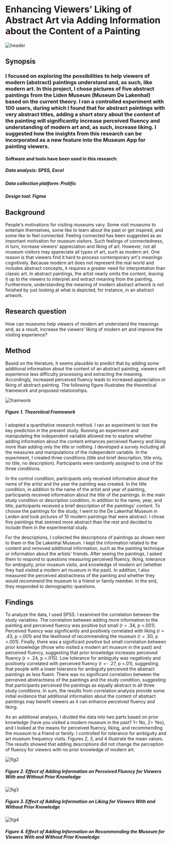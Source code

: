 # Enhancing Viewers’ Liking of Abstract Art via Adding Information about the Content of a Painting
![header](/Assets/Garden.jpg)
## Synopsis
### I focused on exploring the possibilities to help viewers of modern (abstract) paintings understand and, as such, like modern art. In this project, I chose pictures of five abstract paintings from the Liden Museum (Museum De Lakenhal) based on the current theory. I ran a controlled experiment with 100 users, during which I found that for abstract paintings with very abstract titles, adding a short story about the content of the painting will significantly increase perceived fluency and understanding of modern art and, as such, increase liking. I suggested how the insights from this research can be incorporated as a new feature into the Museum App for painting viewers.
#### Software and tools have been used in this research:
##### Data analysis: SPSS, Excel
##### Data collection platform: Prolific
##### Design tool: Figma
## Background
People's motivations for visiting museums vary. Some visit museums to entertain themselves, some like to learn about the past or get inspired, and some like to feel connected. Feeling connected has been suggested as an important motivation for museum visitors. Such feelings of connectedness, in turn, increase viewers’ appreciation and liking of art. However, not all museum visitors may appreciate all types of art, such as modern art. One reason is that viewers find it hard to process contemporary art's meanings cognitively. Because modern art does not represent the real world and includes abstract concepts, it requires a greater need for interpretation than classic art. In abstract paintings, the artist nearly omits the content, leaving it up to the viewers to interpret and extract meaning from the painting. Furthermore, understanding the meaning of modern abstract artwork is not finished by just looking at what is depicted, for instance, in an abstract artwork.
## Research question
How can museums help viewers of modern art understand the meanings and, as a result, increase the viewers’ liking of modern art and improve the visiting experience?
## Method
Based on the literature, it seems plausible to predict that by adding some additional information about the content of an abstract painting, viewers will experience less difficulty processing and extracting the meaning. Accordingly, increased perceived fluency leads to increased appreciation or liking of abstract painting. The following figure illustrates the theoretical framework and proposed relationships.

![framwork](/Assets/framwork.jpg) 
##### Figure 1. Theoretical Framework


I adopted a quantitative research method. I ran an experiment to test the key prediction in the present study. Running an experiment and manipulating the independent variable allowed me to explore whether adding information about the content enhances perceived fluency and liking more than adding only the title or nothing. I developed a survey including all the measures and manipulations of the independent variable. In the experiment, I created three conditions (title and brief description, title only, no title, no description). Participants were randomly assigned to one of the three conditions.

In the control condition, participants only received information about the name of the artist and the year the painting was created. In the title condition, in addition to the name of the artist and year of painting, participants received information about the title of the paintings. In the main study condition or description condition, in addition to the name, year, and title, participants received a brief description of the paintings' content. To choose the paintings for the study, I went to the De Lakenhal Museum in Leiden and took pictures of 10 modern paintings that were abstract. I chose five paintings that seemed more abstract than the rest and decided to include them in the experimental study.

For the descriptions, I collected the descriptions of paintings as shown next to them in the De Lakenhal Museum. I kept the information related to the content and removed additional information, such as the painting technique or information about the artists' friends. After seeing the paintings, I asked them to respond to questions measuring perceived fluency, liking, tolerance for ambiguity, prior museum visits, and knowledge of modern art (whether they had visited a modern art museum in the past). In addition, I also measured the perceived abstractness of the painting and whether they would recommend the museum to a friend or family member. In the end, they responded to demographic questions.
## Findings
To analyze the data, I used SPSS. I examined the correlation between the study variables. The correlation between adding more information to the painting and perceived fluency was positive but small (r = .34, p <.001). Perceived fluency was significantly and positively correlated with liking (r = .43, p <.001) and the likelihood of recommending the museum (r = .50, p <.001). Finally, there was a significant positive but small correlation between prior knowledge (those who visited a modern art museum in the past) and perceived fluency, suggesting that prior knowledge increases perceived fluency (r = .24, p =.015). Low tolerance for ambiguity was negatively and positively correlated with perceived fluency (r =- .27, p <.01), suggesting that people with a lower tolerance for ambiguity perceived the abstract paintings as less fluent. There was no significant correlation between the perceived abstractness of the paintings and the study condition, suggesting that participants perceived the paintings as equally abstract in all three study conditions. In sum, the results from correlation analysis provide some initial evidence that additional information about the content of abstract paintings may benefit viewers as it can enhance perceived fluency and liking.

As an additional analysis, I divided the data into two parts based on prior knowledge (have you visited a modern museum in the past? 1= No, 2= Yes), and I looked at the means for perceived fluency, liking, and recommending the museum to a friend or family. I controlled for tolerance for ambiguity and art museum frequency visits. Figures 2, 3, and 4 illustrate the mean values. The results showed that adding descriptions did not change the perception of fluency for viewers with no prior knowledge of modern art.

![fig2](/Assets/figur2.jpg)
##### Figure 2. Effect of Adding Information on Perceived Fluency for Viewers With and Without Prior Knowledge

![fig3](/Assets/figur3.jpg)
##### Figure 3. Effect of Adding Information on Liking for Viewers With and Without Prior Knowledge

![fig4](/Assets/figur4.jpg)
##### Figure 4. Effect of Adding Information on Recommending the Museum for Viewers With and Without Prior Knowledge

















